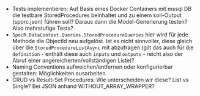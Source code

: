 - Tests implementieren: Auf Basis eines Docker Containers mit mssql DB die testbare StoredProcedures beinhaltet und zu einem soll-Output (sporc.json) führen soll? Daraus dann die Model-Generierung testen? Also mehrstufige Tests?
- `SpocR.DataContext.Queries.StoredProcedureQueries` hier wird für jede Methode die ObjectId neu aufgelöst. Ist es nicht sinnvoller, diese gleich über die `StoredProcedureListAsync` mit abzufragen (gilt das auch für die `definition` - enthält diese auch `inputs` und `outputs` - reicht also der Abruf einer angereicherten/vollständigen Liste)?
- Naming Conventions aufweichen/entfernen oder konfigurierbar gestalten: Möglichkeiten ausarbeiten.
- CRUD vs Result-Set Procedures: Wie unterscheiden wir diese? List vs Single? Bei JSON anhand WITHOUT_ARRAY_WRAPPER?

